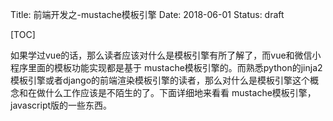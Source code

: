 Title: 前端开发之-mustache模板引擎
Date: 2018-06-01
Status: draft

[TOC]



如果学过vue的话，那么读者应该对什么是模板引擎有所了解了，而vue和微信小程序里面的模板功能实现都是基于 mustache模板引擎的。而熟悉python的jinja2模板引擎或者django的前端渲染模板引擎的读者，那么对什么是模板引擎这个概念和在做什么工作应该是不陌生的了。下面详细地来看看 mustache模板引擎，javascript版的一些东西。





